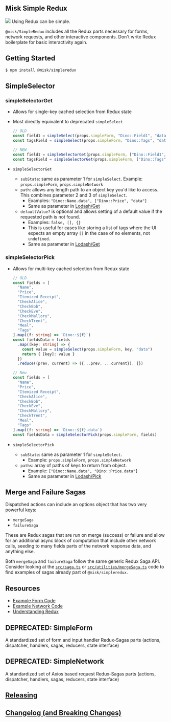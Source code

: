 ## Misk Simple Redux

![](https://raw.githubusercontent.com/cashapp/misk/master/misk.png)
Using Redux can be simple.

`@misk/SimpleRedux` includes all the Redux parts necessary for forms, network requests, and other interactive components. Don't write Redux boilerplate for basic interactivity again.

## Getting Started

```bash
$ npm install @misk/simpleredux
```

## SimpleSelector

### simpleSelectorGet

- Allows for single-key cached selection from Redux state
- Most directly equivalent to deprecated `simpleSelect`

  ```Typescript
  // OLD
  const field1 = simpleSelect(props.simpleForm, "Dino::Field1", "data")
  const tagsField = simpleSelect(props.simpleForm, "Dino::Tags", "data", simpleType.array)

  // NEW
  const field1 = simpleSelectorGet(props.simpleForm, ["Dino::Field1", "data"])
  const tagsField = simpleSelectorGet(props.simpleForm, ["Dino::Tags", "data"], [])
  ```

- `simpleSelectorGet`
  - `subState`: same as parameter 1 for `simpleSelect`. Example: `props.simpleForm`, `props.simpleNetwork`
  - `path`: allows any length path to an object key you'd like to access. This combines parameter 2 and 3 of `simpleSelect`.
    - Examples: `"Dino::Name.data", ["Dino::Price", "data"]`
    - Same as parameter in [Lodash/Get](https://lodash.com/docs#get)
  - `defaultValue?` is optional and allows setting of a default value if the requested path is not found.
    - Examples: `false, [], {}`
    - This is useful for cases like storing a list of tags where the UI expects an empty array `[]` in the case of no elements, not `undefined`.
    - Same as parameter in [Lodash/Get](https://lodash.com/docs#get)

### simpleSelectorPick

- Allows for multi-key cached selection from Redux state

  ```Typescript
  // OLD
  const fields = [
    "Name",
    "Price",
    "Itemized Receipt",
    "CheckAlice",
    "CheckBob",
    "CheckEve",
    "CheckMallory",
    "CheckTrent",
    "Meal",
    "Tags"
  ].map((f: string) => `Dino::${f}`)
  const fieldsData = fields
    .map((key: string) => {
      const value = simpleSelect(props.simpleForm, key, "data")
      return { [key]: value }
    })
    .reduce((prev, current) => ({...prev, ...current}), {})

  // New
  const fields = [
    "Name",
    "Price",
    "Itemized Receipt",
    "CheckAlice",
    "CheckBob",
    "CheckEve",
    "CheckMallory",
    "CheckTrent",
    "Meal",
    "Tags"
  ].map((f: string) => `Dino::${f}.data`)
  const fieldsData = simpleSelectorPick(props.simpleForm, fields)
  ```

- `simpleSelectorPick`
  - `subState`: same as parameter 1 for `simpleSelect`.
    - Example: `props.simpleForm`, `props.simpleNetwork`
  - `paths`: array of paths of keys to return from object.
    - Example: `["Dino::Name.data", "Dino::Price.data"]`
    - Same as parameter in [Lodash/Pick](https://lodash.com/docs#pick)

## Merge and Failure Sagas

Dispatched actions can include an options object that has two very powerful keys:

- `mergeSaga`
- `failureSaga`

These are Redux sagas that are run on merge (success) or failure and allow for an additional async block of computation that include other network calls, seeding to many fields parts of the network response data, and anything else.

Both `mergeSaga` and `failureSaga` follow the same generic Redux Saga API. Consider looking at the [`src/saga.ts`](https://github.com/cashapp/misk-web/blob/master/packages/%40misk/simpleredux/src/saga.ts) or [`src/utilities/mergeSaga.ts`](https://github.com/cashapp/misk-web/blob/master/packages/%40misk/simpleredux/src/utilities/mergeSaga.ts) code to find examples of sagas already part of `@misk/simpleredux`.

## Resources

- [Example Form Code](https://github.com/cashapp/misk-web/blob/master/examples/tabs/palette-exemplar/src/containers/SampleFormContainer.tsx)
- [Example Network Code](https://github.com/cashapp/misk-web/blob/master/examples/tabs/palette-exemplar/src/containers/SampleNetworkContainer.tsx)
- [Understanding Redux](https://github.com/cashapp/misk-web/blob/master/packages/%40misk/simpleredux/REDUX.md)

## DEPRECATED: SimpleForm

A standardized set of form and input handler Redux-Sagas parts (actions, dispatcher, handlers, sagas, reducers, state interface)

## DEPRECATED: SimpleNetwork

A standardized set of Axios based request Redux-Sagas parts (actions, dispatcher, handlers, sagas, reducers, state interface)

## [Releasing](https://github.com/cashapp/misk-web/blob/master/RELEASING.md)

## [Changelog (and Breaking Changes)](https://github.com/cashapp/misk-web/blob/master/CHANGELOG.md)
